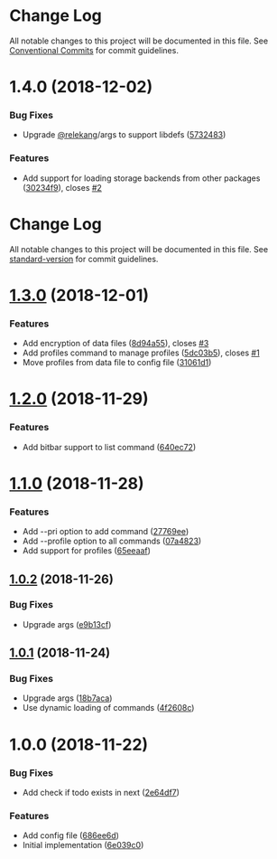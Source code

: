 # Change Log

All notable changes to this project will be documented in this file.
See [Conventional Commits](https://conventionalcommits.org) for commit guidelines.

# 1.4.0 (2018-12-02)


### Bug Fixes

* Upgrade [@relekang](https://github.com/relekang)/args to support libdefs ([5732483](https://github.com/relekang/todo/commit/5732483))


### Features

* Add support for loading storage backends from other packages ([30234f9](https://github.com/relekang/todo/commit/30234f9)), closes [#2](https://github.com/relekang/todo/issues/2)





# Change Log

All notable changes to this project will be documented in this file. See [standard-version](https://github.com/conventional-changelog/standard-version) for commit guidelines.

<a name="1.3.0"></a>
# [1.3.0](https://github.com/relekang/todo/compare/v1.2.0...v1.3.0) (2018-12-01)


### Features

* Add encryption of data files ([8d94a55](https://github.com/relekang/todo/commit/8d94a55)), closes [#3](https://github.com/relekang/todo/issues/3)
* Add profiles command to manage profiles ([5dc03b5](https://github.com/relekang/todo/commit/5dc03b5)), closes [#1](https://github.com/relekang/todo/issues/1)
* Move profiles from data file to config file ([31061d1](https://github.com/relekang/todo/commit/31061d1))



<a name="1.2.0"></a>
# [1.2.0](https://github.com/relekang/todo/compare/v1.1.0...v1.2.0) (2018-11-29)


### Features

* Add bitbar support to list command ([640ec72](https://github.com/relekang/todo/commit/640ec72))



<a name="1.1.0"></a>
# [1.1.0](https://github.com/relekang/todo/compare/v1.0.2...v1.1.0) (2018-11-28)


### Features

* Add --pri option to add command ([27769ee](https://github.com/relekang/todo/commit/27769ee))
* Add --profile option to all commands ([07a4823](https://github.com/relekang/todo/commit/07a4823))
* Add support for profiles ([65eeaaf](https://github.com/relekang/todo/commit/65eeaaf))



<a name="1.0.2"></a>
## [1.0.2](https://github.com/relekang/todo/compare/v1.0.1...v1.0.2) (2018-11-26)


### Bug Fixes

* Upgrade args ([e9b13cf](https://github.com/relekang/todo/commit/e9b13cf))



<a name="1.0.1"></a>
## [1.0.1](https://github.com/relekang/todo/compare/v1.0.0...v1.0.1) (2018-11-24)


### Bug Fixes

* Upgrade args ([18b7aca](https://github.com/relekang/todo/commit/18b7aca))
* Use dynamic loading of commands ([4f2608c](https://github.com/relekang/todo/commit/4f2608c))



<a name="1.0.0"></a>
# 1.0.0 (2018-11-22)


### Bug Fixes

* Add check if todo exists in next ([2e64df7](https://github.com/relekang/todo/commit/2e64df7))


### Features

* Add config file ([686ee6d](https://github.com/relekang/todo/commit/686ee6d))
* Initial implementation ([6e039c0](https://github.com/relekang/todo/commit/6e039c0))
